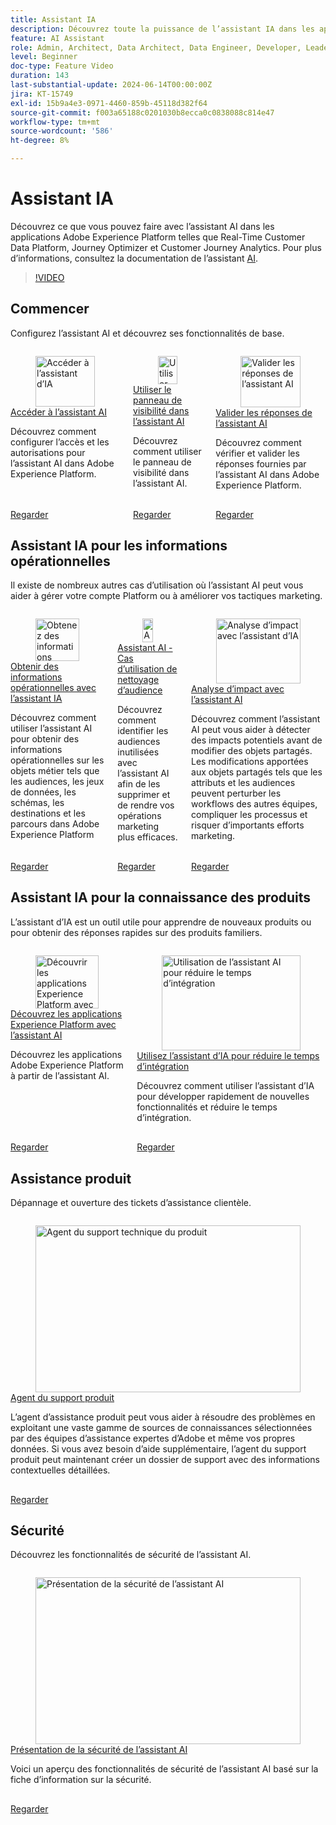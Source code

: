```yaml
---
title: Assistant IA
description: Découvrez toute la puissance de l’assistant IA dans les applications Adobe Experience Platform telles que Real-Time Customer Data Platform, Journey Optimizer et Customer Journey Analytics.
feature: AI Assistant
role: Admin, Architect, Data Architect, Data Engineer, Developer, Leader, User
level: Beginner
doc-type: Feature Video
duration: 143
last-substantial-update: 2024-06-14T00:00:00Z
jira: KT-15749
exl-id: 15b9a4e3-0971-4460-859b-45118d382f64
source-git-commit: f003a65188c0201030b8ecca0c0838088c814e47
workflow-type: tm+mt
source-wordcount: '586'
ht-degree: 8%

---
```


# Assistant IA

Découvrez ce que vous pouvez faire avec l’assistant AI dans les applications Adobe Experience Platform telles que Real-Time Customer Data Platform, Journey Optimizer et Customer Journey Analytics. Pour plus d’informations, consultez la documentation de l’assistant [AI](https://experienceleague.adobe.com/fr/docs/experience-platform/ai-assistant/home).

>[!VIDEO](https://video.tv.adobe.com/v/3429845/?learn=on&enablevpops)

## Commencer

Configurez l’assistant AI et découvrez ses fonctionnalités de base.

<!-- CARDS
* access.md
* discoverability-panel.md
* validate-responses.md
-->
<!-- START CARDS HTML - DO NOT MODIFY BY HAND -->
<div class="columns">
    <div class="column is-half-tablet is-half-desktop is-one-third-widescreen" aria-label="Get access to AI Assistant">
        <div class="card" style="height: 100%; display: flex; flex-direction: column; height: 100%;">
            <div class="card-image">
                <figure class="image x-is-16by9">
                    <a href="access.md" title="Accéder à l’assistant d’IA" target="_blank" rel="referrer">
                        <img class="is-bordered-r-small" src="https://video.tv.adobe.com/v/3475921/?captions=fre_fr&format=jpeg&nocache=1748392732990" alt="Accéder à l’assistant d’IA"
                             style="width: 100%; aspect-ratio: 16 / 9; object-fit: cover; overflow: hidden; display: block; margin: auto;">
                    </a>
                </figure>
            </div>
            <div class="card-content is-padded-small" style="display: flex; flex-direction: column; flex-grow: 1; justify-content: space-between;">
                <div class="top-card-content">
                    <p class="headline is-size-6 has-text-weight-bold">
                        <a href="access.md" target="_blank" rel="referrer" title="Accéder à l’assistant d’IA">Accéder à l’assistant AI</a>
                    </p>
                    <p class="is-size-6">Découvrez comment configurer l’accès et les autorisations pour l’assistant AI dans Adobe Experience Platform.</p>
                </div>
                <a href="access.md" target="_blank" rel="referrer" class="spectrum-Button spectrum-Button--outline spectrum-Button--primary spectrum-Button--sizeM" style="align-self: flex-start; margin-top: 1rem;">
                    <span class="spectrum-Button-label has-no-wrap has-text-weight-bold">Regarder</span>
                </a>
            </div>
        </div>
    </div>
    <div class="column is-half-tablet is-half-desktop is-one-third-widescreen" aria-label="Use the discoverability panel in AI Assistant">
        <div class="card" style="height: 100%; display: flex; flex-direction: column; height: 100%;">
            <div class="card-image">
                <figure class="image x-is-16by9">
                    <a href="discoverability-panel.md" title="Utiliser le panneau de visibilité dans l’assistant d’IA" target="_blank" rel="referrer">
                        <img class="is-bordered-r-small" src="https://video.tv.adobe.com/v/3440964/?format=jpeg&nocache=1748392732984&captions=fre_fr" alt="Utiliser le panneau de visibilité dans l’assistant d’IA"
                             style="width: 100%; aspect-ratio: 16 / 9; object-fit: cover; overflow: hidden; display: block; margin: auto;">
                    </a>
                </figure>
            </div>
            <div class="card-content is-padded-small" style="display: flex; flex-direction: column; flex-grow: 1; justify-content: space-between;">
                <div class="top-card-content">
                    <p class="headline is-size-6 has-text-weight-bold">
                        <a href="discoverability-panel.md" target="_blank" rel="referrer" title="Utiliser le panneau de visibilité dans l’assistant d’IA">Utiliser le panneau de visibilité dans l’assistant AI</a>
                    </p>
                    <p class="is-size-6">Découvrez comment utiliser le panneau de visibilité dans l’assistant AI.</p>
                </div>
                <a href="discoverability-panel.md" target="_blank" rel="referrer" class="spectrum-Button spectrum-Button--outline spectrum-Button--primary spectrum-Button--sizeM" style="align-self: flex-start; margin-top: 1rem;">
                    <span class="spectrum-Button-label has-no-wrap has-text-weight-bold">Regarder</span>
                </a>
            </div>
        </div>
    </div>
    <div class="column is-half-tablet is-half-desktop is-one-third-widescreen" aria-label="Validate responses from AI Assistant">
        <div class="card" style="height: 100%; display: flex; flex-direction: column; height: 100%;">
            <div class="card-image">
                <figure class="image x-is-16by9">
                    <a href="validate-responses.md" title="Valider les réponses de l’assistant AI" target="_blank" rel="referrer">
                        <img class="is-bordered-r-small" src="https://video.tv.adobe.com/v/3441740/?format=jpeg&nocache=1748392733006&captions=fre_fr" alt="Valider les réponses de l’assistant AI"
                             style="width: 100%; aspect-ratio: 16 / 9; object-fit: cover; overflow: hidden; display: block; margin: auto;">
                    </a>
                </figure>
            </div>
            <div class="card-content is-padded-small" style="display: flex; flex-direction: column; flex-grow: 1; justify-content: space-between;">
                <div class="top-card-content">
                    <p class="headline is-size-6 has-text-weight-bold">
                        <a href="validate-responses.md" target="_blank" rel="referrer" title="Valider les réponses de l’assistant AI">Valider les réponses de l’assistant AI</a>
                    </p>
                    <p class="is-size-6">Découvrez comment vérifier et valider les réponses fournies par l’assistant AI dans Adobe Experience Platform.</p>
                </div>
                <a href="validate-responses.md" target="_blank" rel="referrer" class="spectrum-Button spectrum-Button--outline spectrum-Button--primary spectrum-Button--sizeM" style="align-self: flex-start; margin-top: 1rem;">
                    <span class="spectrum-Button-label has-no-wrap has-text-weight-bold">Regarder</span>
                </a>
            </div>
        </div>
    </div>
</div>
<!-- END CARDS HTML - DO NOT MODIFY BY HAND -->

## Assistant IA pour les informations opérationnelles

Il existe de nombreux autres cas d’utilisation où l’assistant AI peut vous aider à gérer votre compte Platform ou à améliorer vos tactiques marketing.

<!-- CARDS
* operational-insights.md
* find-unused-audiences.md
* impact-analysis.md
    {description = Learn how AI Assistant can help you detect potential impacts before changing shared objects. Changes to shared objects like attributes and audiences can disrupt workflows for other teams, complicating processes, and risk important marketing efforts.}
-->
<!-- START CARDS HTML - DO NOT MODIFY BY HAND -->
<div class="columns">
    <div class="column is-half-tablet is-half-desktop is-one-third-widescreen" aria-label="Get operational insights with AI Assistant">
        <div class="card" style="height: 100%; display: flex; flex-direction: column; height: 100%;">
            <div class="card-image">
                <figure class="image x-is-16by9">
                    <a href="operational-insights.md" title="Obtenez des informations opérationnelles avec l’assistant d’IA" target="_blank" rel="referrer">
                        <img class="is-bordered-r-small" src="https://video.tv.adobe.com/v/3444034/?format=jpeg&nocache=1748392734347&captions=fre_fr" alt="Obtenez des informations opérationnelles avec l’assistant d’IA"
                             style="width: 100%; aspect-ratio: 16 / 9; object-fit: cover; overflow: hidden; display: block; margin: auto;">
                    </a>
                </figure>
            </div>
            <div class="card-content is-padded-small" style="display: flex; flex-direction: column; flex-grow: 1; justify-content: space-between;">
                <div class="top-card-content">
                    <p class="headline is-size-6 has-text-weight-bold">
                        <a href="operational-insights.md" target="_blank" rel="referrer" title="Obtenez des informations opérationnelles avec l’assistant d’IA">Obtenir des informations opérationnelles avec l’assistant IA</a>
                    </p>
                    <p class="is-size-6">Découvrez comment utiliser l’assistant AI pour obtenir des informations opérationnelles sur les objets métier tels que les audiences, les jeux de données, les schémas, les destinations et les parcours dans Adobe Experience Platform</p>
                </div>
                <a href="operational-insights.md" target="_blank" rel="referrer" class="spectrum-Button spectrum-Button--outline spectrum-Button--primary spectrum-Button--sizeM" style="align-self: flex-start; margin-top: 1rem;">
                    <span class="spectrum-Button-label has-no-wrap has-text-weight-bold">Regarder</span>
                </a>
            </div>
        </div>
    </div>
    <div class="column is-half-tablet is-half-desktop is-one-third-widescreen" aria-label="AI Assistant - Audience clean-up use case">
        <div class="card" style="height: 100%; display: flex; flex-direction: column; height: 100%;">
            <div class="card-image">
                <figure class="image x-is-16by9">
                    <a href="find-unused-audiences.md" title="Assistant AI - Cas d’utilisation de nettoyage d’audience" target="_blank" rel="referrer">
                        <img class="is-bordered-r-small" src="https://video.tv.adobe.com/v/3441989/?format=jpeg&nocache=1748392734324&captions=fre_fr" alt="Assistant AI - Cas d’utilisation de nettoyage d’audience"
                             style="width: 100%; aspect-ratio: 16 / 9; object-fit: cover; overflow: hidden; display: block; margin: auto;">
                    </a>
                </figure>
            </div>
            <div class="card-content is-padded-small" style="display: flex; flex-direction: column; flex-grow: 1; justify-content: space-between;">
                <div class="top-card-content">
                    <p class="headline is-size-6 has-text-weight-bold">
                        <a href="find-unused-audiences.md" target="_blank" rel="referrer" title="Assistant AI - Cas d’utilisation de nettoyage d’audience">Assistant AI - Cas d’utilisation de nettoyage d’audience</a>
                    </p>
                    <p class="is-size-6">Découvrez comment identifier les audiences inutilisées avec l’assistant AI afin de les supprimer et de rendre vos opérations marketing plus efficaces.</p>
                </div>
                <a href="find-unused-audiences.md" target="_blank" rel="referrer" class="spectrum-Button spectrum-Button--outline spectrum-Button--primary spectrum-Button--sizeM" style="align-self: flex-start; margin-top: 1rem;">
                    <span class="spectrum-Button-label has-no-wrap has-text-weight-bold">Regarder</span>
                </a>
            </div>
        </div>
    </div>
    <div class="column is-half-tablet is-half-desktop is-one-third-widescreen" aria-label="Impact analysis with AI Assistant">
        <div class="card" style="height: 100%; display: flex; flex-direction: column; height: 100%;">
            <div class="card-image">
                <figure class="image x-is-16by9">
                    <a href="impact-analysis.md" title="Analyse d’impact avec l’assistant d’IA" target="_blank" rel="referrer">
                        <img class="is-bordered-r-small" src="https://video.tv.adobe.com/v/3441682/?format=jpeg&nocache=1748392734336&captions=fre_fr" alt="Analyse d’impact avec l’assistant d’IA"
                             style="width: 100%; aspect-ratio: 16 / 9; object-fit: cover; overflow: hidden; display: block; margin: auto;">
                    </a>
                </figure>
            </div>
            <div class="card-content is-padded-small" style="display: flex; flex-direction: column; flex-grow: 1; justify-content: space-between;">
                <div class="top-card-content">
                    <p class="headline is-size-6 has-text-weight-bold">
                        <a href="impact-analysis.md" target="_blank" rel="referrer" title="Analyse d’impact avec l’assistant d’IA">Analyse d’impact avec l’assistant AI</a>
                    </p>
                    <p class="is-size-6">Découvrez comment l’assistant AI peut vous aider à détecter des impacts potentiels avant de modifier des objets partagés. Les modifications apportées aux objets partagés tels que les attributs et les audiences peuvent perturber les workflows des autres équipes, compliquer les processus et risquer d’importants efforts marketing.</p>
                </div>
                <a href="impact-analysis.md" target="_blank" rel="referrer" class="spectrum-Button spectrum-Button--outline spectrum-Button--primary spectrum-Button--sizeM" style="align-self: flex-start; margin-top: 1rem;">
                    <span class="spectrum-Button-label has-no-wrap has-text-weight-bold">Regarder</span>
                </a>
            </div>
        </div>
    </div>
</div>
<!-- END CARDS HTML - DO NOT MODIFY BY HAND -->

## Assistant IA pour la connaissance des produits

L’assistant d’IA est un outil utile pour apprendre de nouveaux produits ou pour obtenir des réponses rapides sur des produits familiers.

<!-- CARDS
* product-knowledge.md
* onboard.md
-->
<!-- START CARDS HTML - DO NOT MODIFY BY HAND -->
<div class="columns">
    <div class="column is-half-tablet is-half-desktop is-one-third-widescreen" aria-label="Learn Experience Platform applications with AI Assistant">
        <div class="card" style="height: 100%; display: flex; flex-direction: column; height: 100%;">
            <div class="card-image">
                <figure class="image x-is-16by9">
                    <a href="product-knowledge.md" title="Découvrir les applications Experience Platform avec l’assistant AI" target="_blank" rel="referrer">
                        <img class="is-bordered-r-small" src="https://video.tv.adobe.com/v/3441026/?format=jpeg&nocache=1748392735046&captions=fre_fr" alt="Découvrir les applications Experience Platform avec l’assistant AI"
                             style="width: 100%; aspect-ratio: 16 / 9; object-fit: cover; overflow: hidden; display: block; margin: auto;">
                    </a>
                </figure>
            </div>
            <div class="card-content is-padded-small" style="display: flex; flex-direction: column; flex-grow: 1; justify-content: space-between;">
                <div class="top-card-content">
                    <p class="headline is-size-6 has-text-weight-bold">
                        <a href="product-knowledge.md" target="_blank" rel="referrer" title="Découvrir les applications Experience Platform avec l’assistant AI">Découvrez les applications Experience Platform avec l’assistant AI</a>
                    </p>
                    <p class="is-size-6">Découvrez les applications Adobe Experience Platform à partir de l’assistant AI.</p>
                </div>
                <a href="product-knowledge.md" target="_blank" rel="referrer" class="spectrum-Button spectrum-Button--outline spectrum-Button--primary spectrum-Button--sizeM" style="align-self: flex-start; margin-top: 1rem;">
                    <span class="spectrum-Button-label has-no-wrap has-text-weight-bold">Regarder</span>
                </a>
            </div>
        </div>
    </div>
    <div class="column is-half-tablet is-half-desktop is-one-third-widescreen" aria-label="Use AI Assistant to reduce onboarding time">
        <div class="card" style="height: 100%; display: flex; flex-direction: column; height: 100%;">
            <div class="card-image">
                <figure class="image x-is-16by9">
                    <a href="onboard.md" title="Utilisation de l’assistant AI pour réduire le temps d’intégration" target="_blank" rel="referrer">
                        <img class="is-bordered-r-small" src="https://video.tv.adobe.com/v/3475932/?captions=fre_fr&format=jpeg&nocache=1748392735030" alt="Utilisation de l’assistant AI pour réduire le temps d’intégration"
                             style="width: 100%; aspect-ratio: 16 / 9; object-fit: cover; overflow: hidden; display: block; margin: auto;">
                    </a>
                </figure>
            </div>
            <div class="card-content is-padded-small" style="display: flex; flex-direction: column; flex-grow: 1; justify-content: space-between;">
                <div class="top-card-content">
                    <p class="headline is-size-6 has-text-weight-bold">
                        <a href="onboard.md" target="_blank" rel="referrer" title="Utilisation de l’assistant AI pour réduire le temps d’intégration">Utilisez l’assistant d’IA pour réduire le temps d’intégration</a>
                    </p>
                    <p class="is-size-6">Découvrez comment utiliser l’assistant d’IA pour développer rapidement de nouvelles fonctionnalités et réduire le temps d’intégration.</p>
                </div>
                <a href="onboard.md" target="_blank" rel="referrer" class="spectrum-Button spectrum-Button--outline spectrum-Button--primary spectrum-Button--sizeM" style="align-self: flex-start; margin-top: 1rem;">
                    <span class="spectrum-Button-label has-no-wrap has-text-weight-bold">Regarder</span>
                </a>
            </div>
        </div>
    </div>
</div>
<!-- END CARDS HTML - DO NOT MODIFY BY HAND -->

## Assistance produit

Dépannage et ouverture des tickets d’assistance clientèle.

<!-- CARDS
* product-support-agent.md
-->
<!-- START CARDS HTML - DO NOT MODIFY BY HAND -->
<div class="columns">
    <div class="column is-half-tablet is-half-desktop is-one-third-widescreen" aria-label="Product Support Agent">
        <div class="card" style="height: 100%; display: flex; flex-direction: column; height: 100%;">
            <div class="card-image">
                <figure class="image x-is-16by9">
                    <a href="product-support-agent.md" title="Agent du support technique du produit" target="_blank" rel="referrer">
                        <img class="is-bordered-r-small" src="https://video.tv.adobe.com/v/3443185/?format=jpeg&nocache=1748392735554&captions=fre_fr" alt="Agent du support technique du produit"
                             style="width: 100%; aspect-ratio: 16 / 9; object-fit: cover; overflow: hidden; display: block; margin: auto;">
                    </a>
                </figure>
            </div>
            <div class="card-content is-padded-small" style="display: flex; flex-direction: column; flex-grow: 1; justify-content: space-between;">
                <div class="top-card-content">
                    <p class="headline is-size-6 has-text-weight-bold">
                        <a href="product-support-agent.md" target="_blank" rel="referrer" title="Agent du support technique du produit">Agent du support produit</a>
                    </p>
                    <p class="is-size-6">L’agent d’assistance produit peut vous aider à résoudre des problèmes en exploitant une vaste gamme de sources de connaissances sélectionnées par des équipes d’assistance expertes d’Adobe et même vos propres données. Si vous avez besoin d’aide supplémentaire, l’agent du support produit peut maintenant créer un dossier de support avec des informations contextuelles détaillées.</p>
                </div>
                <a href="product-support-agent.md" target="_blank" rel="referrer" class="spectrum-Button spectrum-Button--outline spectrum-Button--primary spectrum-Button--sizeM" style="align-self: flex-start; margin-top: 1rem;">
                    <span class="spectrum-Button-label has-no-wrap has-text-weight-bold">Regarder</span>
                </a>
            </div>
        </div>
    </div>
</div>
<!-- END CARDS HTML - DO NOT MODIFY BY HAND -->

## Sécurité

Découvrez les fonctionnalités de sécurité de l’assistant AI.

<!-- CARDS
* security-overview.md
-->
<!-- START CARDS HTML - DO NOT MODIFY BY HAND -->
<div class="columns">
    <div class="column is-half-tablet is-half-desktop is-one-third-widescreen" aria-label="Security overview of AI Assistant">
        <div class="card" style="height: 100%; display: flex; flex-direction: column; height: 100%;">
            <div class="card-image">
                <figure class="image x-is-16by9">
                    <a href="security-overview.md" title="Présentation de la sécurité de l’assistant AI" target="_blank" rel="referrer">
                        <img class="is-bordered-r-small" src="https://video.tv.adobe.com/v/3441082/?format=jpeg&nocache=1748392736016&captions=fre_fr" alt="Présentation de la sécurité de l’assistant AI"
                             style="width: 100%; aspect-ratio: 16 / 9; object-fit: cover; overflow: hidden; display: block; margin: auto;">
                    </a>
                </figure>
            </div>
            <div class="card-content is-padded-small" style="display: flex; flex-direction: column; flex-grow: 1; justify-content: space-between;">
                <div class="top-card-content">
                    <p class="headline is-size-6 has-text-weight-bold">
                        <a href="security-overview.md" target="_blank" rel="referrer" title="Présentation de la sécurité de l’assistant AI">Présentation de la sécurité de l’assistant AI</a>
                    </p>
                    <p class="is-size-6">Voici un aperçu des fonctionnalités de sécurité de l’assistant AI basé sur la fiche d’information sur la sécurité.</p>
                </div>
                <a href="security-overview.md" target="_blank" rel="referrer" class="spectrum-Button spectrum-Button--outline spectrum-Button--primary spectrum-Button--sizeM" style="align-self: flex-start; margin-top: 1rem;">
                    <span class="spectrum-Button-label has-no-wrap has-text-weight-bold">Regarder</span>
                </a>
            </div>
        </div>
    </div>
</div>
<!-- END CARDS HTML - DO NOT MODIFY BY HAND -->
